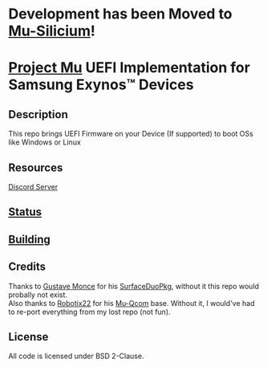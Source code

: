 # Development has been Moved to [Mu-Silicium](https://github.com/Project-Silicium/Mu-Silicium)!

# [Project Mu](https://microsoft.github.io/mu/) UEFI Implementation for Samsung Exynos™ Devices

<!-- ![Banner](https://github.com/sonic011gamer/Mu-Samsung/blob/main/Pictures/Banner.png) -->

## Description

This repo brings UEFI Firmware on your Device (If supported) to boot OSs like Windows or Linux

## Resources

[Discord Server](https://discord.gg/Dx2QgMx7Sv)

## [Status](https://github.com/sonic011gamer/Mu-Samsung/blob/main/Status.md)

## [Building](https://github.com/sonic011gamer/Mu-Samsung/blob/main/Building.md)

<!-- ## [Guides](https://github.com/sonic011gamer/UEFI-Guides/blob/main/Mu-Samsung/README.md) -->

## Credits

Thanks to [Gustave Monce](https://github.com/gus33000) for his [SurfaceDuoPkg](https://github.com/WOA-Project/SurfaceDuoPkg), without it this repo would probally not exist. <br />
Also thanks to [Robotix22](https://github.com/Robotix22) for his [Mu-Qcom](https://github.com/Robotix22/Mu-Qcom) base. Without it, I would've had to re-port everything from my lost repo (not fun).

## License

All code is licensed under BSD 2-Clause.
